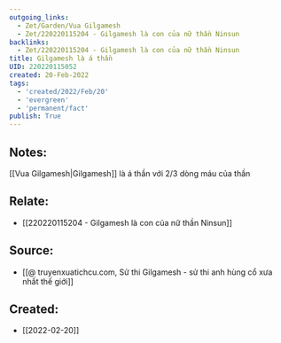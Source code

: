 ```yaml
---
outgoing_links:
  - Zet/Garden/Vua Gilgamesh
  - Zet/220220115204 - Gilgamesh là con của nữ thần Ninsun
backlinks:
  - Zet/220220115204 - Gilgamesh là con của nữ thần Ninsun
title: Gilgamesh là á thần
UID: 220220115052
created: 20-Feb-2022
tags:
  - 'created/2022/Feb/20'
  - 'evergreen'
  - 'permanent/fact'
publish: True
---
```

## Notes:
[[Vua Gilgamesh|Gilgamesh]] là á thần với 2/3 dòng máu của thần

## Relate:
- [[220220115204 - Gilgamesh là con của nữ thần Ninsun]]

## Source:
- [[@ truyenxuatichcu.com, Sử thi Gilgamesh - sử thi anh hùng cổ xưa nhất thế giới]]



## Created:
- [[2022-02-20]]
